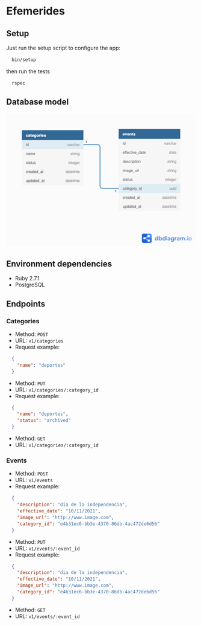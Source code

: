 # Efemerides

## Setup

Just run the setup script to configure the app:

```bash
  bin/setup
```

then run the tests

```bash
  rspec
```

## Database model

![Database Model](./docs/images/database_model.png)


## Environment dependencies

* Ruby 2.7.1
* PostgreSQL

## Endpoints

### Categories

- Method: `POST`
- URL: `v1/categories`
- Request example:

```json
  {
    "name": "deportes"
  }
```

- Method: `PUT`
- URL: `v1/categories/:category_id`
- Request example:

```json
  {
    "name": "deportes",
    "status": "archived"
  }
```

- Method: `GET`
- URL: `v1/categories/:category_id`

### Events

- Method: `POST`
- URL: `v1/events`
- Request example:

```json
  {
    "description": "dia de la independencia",
    "effective_date": "10/11/2021",
    "image_url": "http://www.image.com",
    "category_id": "e4b31ec6-bb3e-4370-86db-4ac472de6d56"
  }
```

- Method: `PUT`
- URL: `v1/events/:event_id`
- Request example:

```json
  {
    "description": "dia de la independencia",
    "effective_date": "10/11/2021",
    "image_url": "http://www.image.com",
    "category_id": "e4b31ec6-bb3e-4370-86db-4ac472de6d56"
  }
```

- Method: `GET`
- URL: `v1/events/:event_id`
